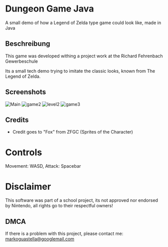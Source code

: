 # Dungeon Game Java

A small demo of how a Legend of Zelda type game could look like, made in Java

## Beschreibung

This game was developed withing a project work at the Richard Fehrenbach Gewerbeschule

Its a small tech demo trying to imitate the classic looks, known from The Legend of Zelda.

## Screenshots
![Main](https://user-images.githubusercontent.com/82582800/143058863-58a68126-f3b3-429e-8219-2e13d2a95dd7.png)
![game2](https://user-images.githubusercontent.com/82582800/143059054-7a6ac60e-0469-4dd8-9425-28f28d660fab.png)
![level2](https://user-images.githubusercontent.com/82582800/143059124-82526935-ae5d-4d04-b526-c3bb3016dd49.png)
![game3](https://user-images.githubusercontent.com/82582800/143059150-29b1f2c8-5a69-48d8-b965-dc323c2f0c3a.png)

## Credits
- Credit goes to "Fox" from ZFGC (Sprites of the Character)

# Controls
Movement: WASD, Attack: Spacebar

# Disclaimer
This software was part of a school project, its not approved nor endorsed by Nintendo, all rights go to their respectful owners!
## DMCA
If there is a problem with this project, please contact me: markoguastella@googlemail.com
